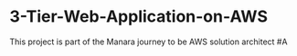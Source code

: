 # 3-Tier-Web-Application-on-AWS
This project is part of the Manara journey to be AWS solution architect
#A
